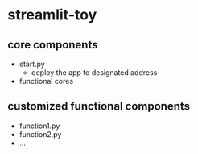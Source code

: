 # streamlit-toy

## core components

- start.py
	- deploy the app to designated address
- functional cores

## customized functional components

- function1.py
- function2.py
- ...

